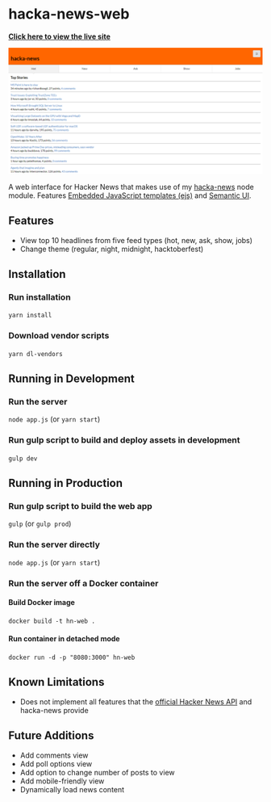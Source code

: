 # hacka-news-web

**[Click here to view the live site](https://hacka-news.herokuapp.com/)**

![Screenshot](screenshot.png "App Screenshot")

A web interface for Hacker News that makes use of my [hacka-news](https://github.com/Coteh/hacka-news) node module. Features [Embedded JavaScript templates (ejs)](http://ejs.co/) and [Semantic UI](https://semantic-ui.com/).

## Features

- View top 10 headlines from five feed types (hot, new, ask, show, jobs)
- Change theme (regular, night, midnight, hacktoberfest)

## Installation

### Run installation

`yarn install`

### Download vendor scripts

`yarn dl-vendors`

## Running in Development

### Run the server

`node app.js`
(or `yarn start`)

### Run gulp script to build and deploy assets in development

`gulp dev`

## Running in Production

### Run gulp script to build the web app

`gulp`
(or `gulp prod`)

### Run the server directly

`node app.js`
(or `yarn start`)

### Run the server off a Docker container

#### Build Docker image
`docker build -t hn-web .`

#### Run container in detached mode
`docker run -d -p "8080:3000" hn-web`

## Known Limitations

- Does not implement all features that the [official Hacker News API](https://github.com/HackerNews/API) and hacka-news provide

## Future Additions

- Add comments view
- Add poll options view
- Add option to change number of posts to view
- Add mobile-friendly view
- Dynamically load news content
